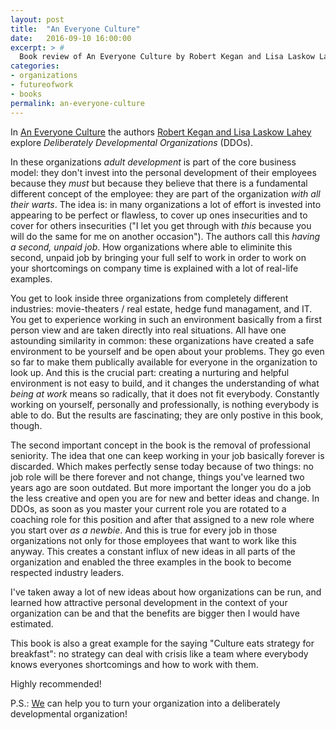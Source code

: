 ```yaml
---
layout: post
title:  "An Everyone Culture"
date:   2016-09-10 16:00:00
excerpt: > #
  Book review of An Everyone Culture by Robert Kegan and Lisa Laskow Lahey
categories:
- organizations
- futureofwork
- books
permalink: an-everyone-culture
---
```


In [An Everyone Culture][1] the authors [Robert Kegan and Lisa Laskow Lahey][2] explore *Deliberately Developmental Organizations* (DDOs).

In these organizations *adult development* is part of the core business model: they don't invest into the personal development of their employees because they *must* but because they believe that there is a fundamental different concept of the employee: they are part of the organization *with all their warts*. The idea is: in many organizations a lot of effort is invested into appearing to be perfect or flawless, to cover up ones insecurities and to cover for others insecurities ("I let you get through with *this* because you will do the same for me on another occasion"). The authors call this *having a second, unpaid job*. How organizations where able to eliminite this second, unpaid job by bringing your full self to work in order to work on your shortcomings on company time is explained with a lot of real-life examples.
 
You get to look inside three organizations from completely different industries: movie-theaters / real estate, hedge fund managament, and IT. You get to experience working in such an environment basically from a first person view and are taken directly into real situations. All have one astounding similarity in common: these organizations have created a safe environment to be yourself and be open about your problems. They go even so far to make them publically available for everyone in the organization to look up. And this is the crucial part: creating a nurturing and helpful environment is not easy to build, and it changes the understanding of what *being at work* means so radically, that it does not fit everybody. Constantly working on yourself, personally and professionally, is nothing everybody is able to do. But the results are fascinating; they are only postive in this book, though.

The second important concept in the book is the removal of professional seniority. The idea that one can keep working in your job basically forever is discarded. Which makes perfectly sense today because of two things: no job role will be there forever and not change, things you've learned two years ago are soon outdated. But more important the longer you do a job the less creative and open you are for new and better ideas and change. In DDOs, as soon as you master your current role you are rotated to a coaching role for this position and after that assigned to a new role where you start over *as a newbie*. And this is true for every job in those organizations not only for those employees that want to work like this anyway. This creates a constant influx of new ideas in all parts of the organization and enabled the three examples in the book to become respected industry leaders.

I've taken away a lot of new ideas about how organizations can be run, and learned how attractive personal development in the context of your organization can be and that the benefits are bigger then I would have estimated. 

This book is also a great example for the saying "Culture eats strategy for breakfast": no strategy can deal with crisis like a team where everybody knows everyones shortcomings and how to work with them.

Highly recommended!

P.S.: [We][RH] can help you to turn your organization into a deliberately developmental organization!

[1]: https://www.amazon.de/dp/1625278624/ref=cm_sw_r_tw_dp_x_Zrb1xbW37FWHT
[2]: http://mindsatwork.com/who-we-are/
[RH]: http://www.resourceful-humans.com/?utm_source=coderbyheart&utm_medium=blogpost&utm_campaign=an-everyone-culture
